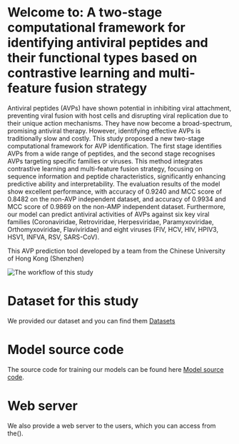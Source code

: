 # Welcome to: A two-stage computational framework for identifying antiviral peptides and their functional types based on contrastive learning and multi-feature fusion strategy
Antiviral peptides (AVPs) have shown potential in inhibiting viral attachment, preventing viral fusion with host cells and disrupting viral replication due to their unique action mechanisms. They have now become a broad-spectrum, promising antiviral therapy. However, identifying effective AVPs is traditionally slow and costly. This study proposed a new two-stage computational framework for AVP identification. The first stage identifies AVPs from a wide range of peptides, and the second stage recognises AVPs targeting specific families or viruses. This method integrates contrastive learning and multi-feature fusion strategy, focusing on sequence information and peptide characteristics, significantly enhancing predictive ability and interpretability. The evaluation results of the model show excellent performance, with accuracy of 0.9240 and MCC score of 0.8482 on the non-AVP independent dataset, and accuracy of 0.9934 and MCC score of 0.9869 on the non-AMP independent dataset. Furthermore, our model can predict antiviral activities of AVPs against six key viral families (Coronaviridae, Retroviridae, Herpesviridae, Paramyxoviridae, Orthomyxoviridae, Flaviviridae) and eight viruses (FIV, HCV, HIV, HPIV3, HSV1, INFVA, RSV, SARS-CoV).

This AVP prediction tool developed by a team from the Chinese University of Hong Kong (Shenzhen)

![The workflow of this study](https://github.com/GGCL7/CAVP/blob/main/workflow.png)


# Dataset for this study
We provided our dataset and you can find them [Datasets](https://github.com/GGCL7/CAVP/tree/main/Datasets)


# Model source code
The source code for training our models can be found here [Model source code](https://github.com/GGCL7/AVP-IFT/tree/main/Model%20source%20code).

# Web server
We also provide a web server to the users,  which you can access from the().
